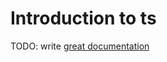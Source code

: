 # Introduction to ts

TODO: write [great documentation](http://jacobian.org/writing/what-to-write/)
